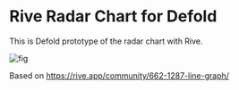 # Rive Radar Chart for Defold
This is Defold prototype of the radar chart with Rive.


![fig](https://user-images.githubusercontent.com/38267288/173470881-dc3a74e2-46f4-4131-993a-652919f53462.gif)

Based on
https://rive.app/community/662-1287-line-graph/
